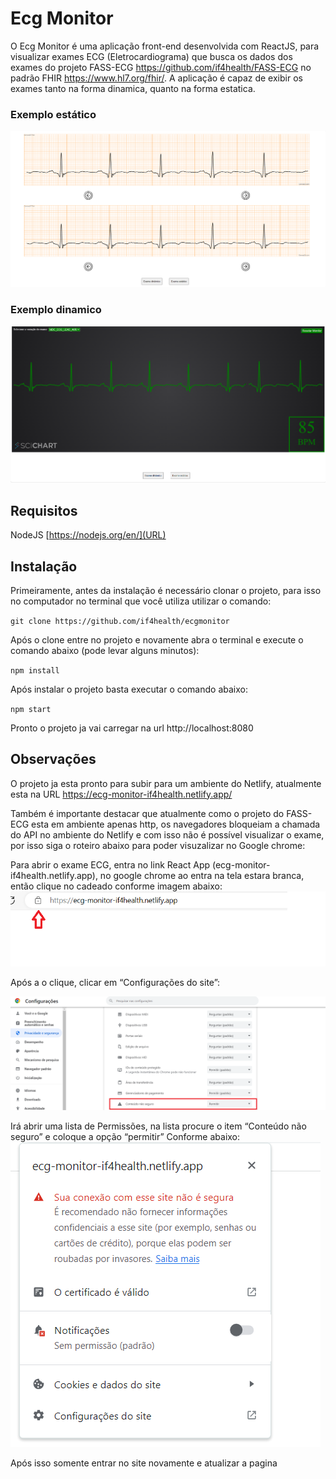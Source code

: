 # Ecg Monitor
O Ecg Monitor é uma aplicação front-end desenvolvida com ReactJS, para visualizar exames ECG (Eletrocardiograma) que busca os dados dos exames do projeto FASS-ECG https://github.com/if4health/FASS-ECG no padrão FHIR https://www.hl7.org/fhir/. A aplicação é capaz de exibir os exames tanto na forma dinamica, quanto na forma estatica.

### Exemplo estático
![estatico](images/estatico_img2.png)

### Exemplo dinamico
![dinamico](images/dinamico_img1.png)

## Requisitos
NodeJS [https://nodejs.org/en/](URL) 

## Instalação
Primeiramente, antes da instalação é necessário clonar o projeto, para isso no computador no terminal que você utiliza utilizar o comando:

`git clone https://github.com/if4health/ecgmonitor`

Após o clone entre no projeto e novamente abra o terminal e execute o comando abaixo (pode levar alguns minutos):

`npm install`

Após instalar o projeto basta executar o comando abaixo:

`npm start`

Pronto o projeto ja vai carregar na url http://localhost:8080


## Observações

O projeto ja esta pronto para subir para um ambiente do Netlify, atualmente esta na URL https://ecg-monitor-if4health.netlify.app/

Também é importante destacar que atualmente como o projeto do FASS-ECG esta em ambiente apenas http, os navegadores bloqueiam a chamada do API no ambiente do Netlify e com isso não é possível visualizar o exame, por isso siga o roteiro abaixo para poder visuzalizar no Google chrome:

Para abrir o exame ECG, entra no link React App (ecg-monitor-if4health.netlify.app), no google chrome ao entra na tela estara branca, então clique no cadeado conforme imagem abaixo:
![cadeado](images/cadeado_1.png)
 

Após a o clique,  clicar em “Configurações do site”:

![permi](images/permi.png)

 
Irá abrir uma lista de Permissões, na lista procure o item “Conteúdo não seguro” e coloque a opção “permitir” Conforme abaixo:
![lista](images/lista.png)
 

Após isso somente entrar no site novamente e atualizar a pagina


